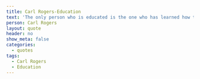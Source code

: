 ```yaml
---
title: Carl Rogers-Education
text: 'The only person who is educated is the one who has learned how to learn and change'
person: Carl Rogers
layout: quote
header: no
show_meta: false
categories:
  - quotes
tags:
  - Carl Rogers
  - Education
---
```

